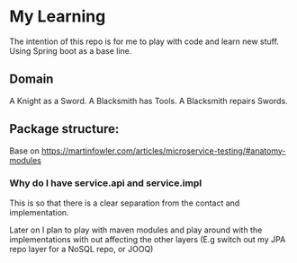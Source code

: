 # My Learning
The intention of this repo is for me to play with code and learn new stuff.
Using Spring boot as a base line.


## Domain
A Knight as a Sword. A Blacksmith has Tools. A Blacksmith repairs Swords.   

## Package structure:
Base on https://martinfowler.com/articles/microservice-testing/#anatomy-modules 

### Why do I have service.api and service.impl
This is so that there is a clear separation from the contact and implementation.

Later on I plan to play with maven modules and play around with the implementations with out affecting the other layers
(E.g switch out my JPA repo layer for a NoSQL repo, or JOOQ)
